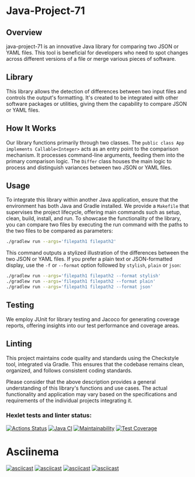 # Java-Project-71 

## Overview
java-project-71 is an innovative Java library for comparing two JSON or YAML files. This tool is beneficial for developers who need to spot changes across different versions of a file or merge various pieces of software.

## Library
This library allows the detection of differences between two input files and controls the output's formatting. It's created to be integrated with other software packages or utilities, giving them the capability to compare JSON or YAML files.

## How It Works
Our library functions primarily through two classes. The `public class App implements Callable<Integer>` acts as an entry point to the comparison mechanism. It processes command-line arguments, feeding them into the primary comparison logic. The `Differ` class houses the main logic to process and distinguish variances between two JSON or YAML files.

## Usage
To integrate this library within another Java application, ensure that the environment has both Java and Gradle installed. We provide a `Makefile` that supervises the project lifecycle, offering main commands such as setup, clean, build, install, and run.
To showcase the functionality of the library, you can compare two files by executing the run command with the paths to the two files to be compared as parameters:

```bash
./gradlew run --args='filepath1 filepath2'
```
This command outputs a stylized illustration of the differences between the two JSON or YAML files. If you prefer a plain text or JSON-formatted display, use the `-f` or `--format` option followed by `stylish`, `plain` or `json`:

```bash
./gradlew run --args='filepath1 filepath2 --format stylish'
./gradlew run --args='filepath1 filepath2 --format plain'
./gradlew run --args='filepath1 filepath2 --format json'
```

## Testing
We employ JUnit for library testing and Jacoco for generating coverage reports, offering insights into our test performance and coverage areas.

## Linting
This project maintains code quality and standards using the Checkstyle tool, integrated via Gradle. This ensures that the codebase remains clean, organized, and follows consistent coding standards.

Please consider that the above description provides a general understanding of this library's functions and use cases. The actual functionality and application may vary based on the specifications and requirements of the individual projects integrating it.


### Hexlet tests and linter status:
[![Actions Status](https://github.com/ArsenHandzhyan/java-project-71/actions/workflows/hexlet-check.yml/badge.svg)](https://github.com/ArsenHandzhyan/java-project-71/actions)
[![Java CI](https://github.com/ArsenHandzhyan/java-project-71/actions/workflows/main.yml/badge.svg)](https://github.com/ArsenHandzhyan/java-project-71/actions/workflows/main.yml)
[![Maintainability](https://api.codeclimate.com/v1/badges/825bb9f7e56f423fd834/maintainability)](https://codeclimate.com/github/ArsenHandzhyan/java-project-71/maintainability)
[![Test Coverage](https://api.codeclimate.com/v1/badges/825bb9f7e56f423fd834/test_coverage)](https://codeclimate.com/github/ArsenHandzhyan/java-project-71/test_coverage)
# Asciinema 
[![asciicast](https://asciinema.org/a/Z56GUpiTQyTxtCX4DkVKtDfQs.svg)](https://asciinema.org/a/Z56GUpiTQyTxtCX4DkVKtDfQs)
[![asciicast](https://asciinema.org/a/IwqbjoI41sXeFt2B6q9LSuCOp.svg)](https://asciinema.org/a/IwqbjoI41sXeFt2B6q9LSuCOp)
[![asciicast](https://asciinema.org/a/64PIVbCTrUCj5tIQM4Z1FyaQa.svg)](https://asciinema.org/a/64PIVbCTrUCj5tIQM4Z1FyaQa)
[![asciicast](https://asciinema.org/a/5TdAbCncurpC5l28Lyc2oZvxu.svg)](https://asciinema.org/a/5TdAbCncurpC5l28Lyc2oZvxu)
